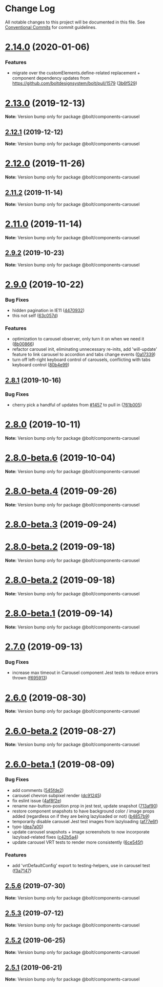 # Change Log

All notable changes to this project will be documented in this file.
See [Conventional Commits](https://conventionalcommits.org) for commit guidelines.

# [2.14.0](http://github.com/bolt-design-system/bolt/tree/master/packages/components/bolt-carousel/compare/v2.13.3...v2.14.0) (2020-01-06)


### Features

* migrate over the customElements.define-related replacement + component dependency updates from https://github.com/boltdesignsystem/bolt/pull/1579 ([3b6f529](http://github.com/bolt-design-system/bolt/tree/master/packages/components/bolt-carousel/commit/3b6f529))





# [2.13.0](http://github.com/bolt-design-system/bolt/tree/master/packages/components/bolt-carousel/compare/v2.12.1...v2.13.0) (2019-12-13)

**Note:** Version bump only for package @bolt/components-carousel





## [2.12.1](http://github.com/bolt-design-system/bolt/tree/master/packages/components/bolt-carousel/compare/v2.12.0...v2.12.1) (2019-12-12)

**Note:** Version bump only for package @bolt/components-carousel





# [2.12.0](http://github.com/bolt-design-system/bolt/tree/master/packages/components/bolt-carousel/compare/v2.11.4...v2.12.0) (2019-11-26)

**Note:** Version bump only for package @bolt/components-carousel





## [2.11.2](http://github.com/bolt-design-system/bolt/tree/master/packages/components/bolt-carousel/compare/v2.11.1...v2.11.2) (2019-11-14)

**Note:** Version bump only for package @bolt/components-carousel





# [2.11.0](http://github.com/bolt-design-system/bolt/tree/master/packages/components/bolt-carousel/compare/v2.10.0...v2.11.0) (2019-11-14)

**Note:** Version bump only for package @bolt/components-carousel





## [2.9.2](http://github.com/bolt-design-system/bolt/tree/master/packages/components/bolt-carousel/compare/v2.9.1...v2.9.2) (2019-10-23)

**Note:** Version bump only for package @bolt/components-carousel





# [2.9.0](http://github.com/bolt-design-system/bolt/tree/master/packages/components/bolt-carousel/compare/v2.8.3...v2.9.0) (2019-10-22)


### Bug Fixes

* hidden pagination in IE11 ([4470932](http://github.com/bolt-design-system/bolt/tree/master/packages/components/bolt-carousel/commit/4470932))
* this not self ([63c057d](http://github.com/bolt-design-system/bolt/tree/master/packages/components/bolt-carousel/commit/63c057d))


### Features

* optimization to carousel observer, only turn it on when we need it ([8b00866](http://github.com/bolt-design-system/bolt/tree/master/packages/components/bolt-carousel/commit/8b00866))
* refactor carousel init, eliminating unnecessary re-inits, add 'will-update' feature to link carousel to accordion and tabs change events ([0a17339](http://github.com/bolt-design-system/bolt/tree/master/packages/components/bolt-carousel/commit/0a17339))
* turn off left-right keyboard control of carousels, conflicting with tabs keyboard control ([80b4e99](http://github.com/bolt-design-system/bolt/tree/master/packages/components/bolt-carousel/commit/80b4e99))





## [2.8.1](http://github.com/bolt-design-system/bolt/tree/master/packages/components/bolt-carousel/compare/v2.8.0...v2.8.1) (2019-10-16)


### Bug Fixes

* cherry pick a handful of updates from [#1457](http://github.com/bolt-design-system/bolt/tree/master/packages/components/bolt-carousel/issues/1457) to pull in ([761b005](http://github.com/bolt-design-system/bolt/tree/master/packages/components/bolt-carousel/commit/761b005))





# [2.8.0](http://github.com/bolt-design-system/bolt/tree/master/packages/components/bolt-carousel/compare/v2.8.0-beta.6...v2.8.0) (2019-10-11)

**Note:** Version bump only for package @bolt/components-carousel





# [2.8.0-beta.6](http://github.com/bolt-design-system/bolt/tree/master/packages/components/bolt-carousel/compare/v2.8.0-beta.5...v2.8.0-beta.6) (2019-10-04)

**Note:** Version bump only for package @bolt/components-carousel





# [2.8.0-beta.4](http://github.com/bolt-design-system/bolt/tree/master/packages/components/bolt-carousel/compare/v2.8.0-beta.3...v2.8.0-beta.4) (2019-09-26)

**Note:** Version bump only for package @bolt/components-carousel





# [2.8.0-beta.3](http://github.com/bolt-design-system/bolt/tree/master/packages/components/bolt-carousel/compare/v2.7.1...v2.8.0-beta.3) (2019-09-24)



# [2.8.0-beta.2](http://github.com/bolt-design-system/bolt/tree/master/packages/components/bolt-carousel/compare/v2.7.0...v2.8.0-beta.2) (2019-09-18)

**Note:** Version bump only for package @bolt/components-carousel





# [2.8.0-beta.2](http://github.com/bolt-design-system/bolt/tree/master/packages/components/bolt-carousel/compare/v2.7.0...v2.8.0-beta.2) (2019-09-18)

**Note:** Version bump only for package @bolt/components-carousel





# [2.8.0-beta.1](http://github.com/bolt-design-system/bolt/tree/master/packages/components/bolt-carousel/compare/v2.7.0...v2.8.0-beta.1) (2019-09-14)

**Note:** Version bump only for package @bolt/components-carousel





# [2.7.0](http://github.com/bolt-design-system/bolt/tree/master/packages/components/bolt-carousel/compare/v2.6.0...v2.7.0) (2019-09-13)


### Bug Fixes

* increase max timeout in Carousel component Jest tests to reduce errors thrown ([f695913](http://github.com/bolt-design-system/bolt/tree/master/packages/components/bolt-carousel/commit/f695913))





# [2.6.0](http://github.com/bolt-design-system/bolt/tree/master/packages/components/bolt-carousel/compare/v2.6.0-beta.2...v2.6.0) (2019-08-30)

**Note:** Version bump only for package @bolt/components-carousel





# [2.6.0-beta.2](http://github.com/bolt-design-system/bolt/tree/master/packages/components/bolt-carousel/compare/v2.6.0-beta.1...v2.6.0-beta.2) (2019-08-27)

**Note:** Version bump only for package @bolt/components-carousel





# [2.6.0-beta.1](http://github.com/bolt-design-system/bolt/tree/master/packages/components/bolt-carousel/compare/v2.5.6...v2.6.0-beta.1) (2019-08-09)


### Bug Fixes

* add comments ([545fde2](http://github.com/bolt-design-system/bolt/tree/master/packages/components/bolt-carousel/commit/545fde2))
* carousel chevron subpixel render ([dc91245](http://github.com/bolt-design-system/bolt/tree/master/packages/components/bolt-carousel/commit/dc91245))
* fix eslint issue ([4af8f2e](http://github.com/bolt-design-system/bolt/tree/master/packages/components/bolt-carousel/commit/4af8f2e))
* rename nav-button-position prop in jest test, update snapshot ([713af90](http://github.com/bolt-design-system/bolt/tree/master/packages/components/bolt-carousel/commit/713af90))
* restore component snapshots to have background color / image props added (regardless on if they are being lazyloaded or not) ([b4857b9](http://github.com/bolt-design-system/bolt/tree/master/packages/components/bolt-carousel/commit/b4857b9))
* temporarily disable carousel Jest test images from lazyloading ([af77e6f](http://github.com/bolt-design-system/bolt/tree/master/packages/components/bolt-carousel/commit/af77e6f))
* typo ([dea7a00](http://github.com/bolt-design-system/bolt/tree/master/packages/components/bolt-carousel/commit/dea7a00))
* update carousel snapshots + image screenshots to now incorporate lazyload-related fixes ([c42b5a4](http://github.com/bolt-design-system/bolt/tree/master/packages/components/bolt-carousel/commit/c42b5a4))
* update carousel VRT tests to render more consistently ([6ce545f](http://github.com/bolt-design-system/bolt/tree/master/packages/components/bolt-carousel/commit/6ce545f))


### Features

* add 'vrtDefaultConfig' export to testing-helpers, use in carousel test ([f3a7147](http://github.com/bolt-design-system/bolt/tree/master/packages/components/bolt-carousel/commit/f3a7147))





## [2.5.6](http://github.com/bolt-design-system/bolt/tree/master/packages/components/bolt-carousel/compare/v2.5.5...v2.5.6) (2019-07-30)

**Note:** Version bump only for package @bolt/components-carousel





## [2.5.3](http://github.com/bolt-design-system/bolt/tree/master/packages/components/bolt-carousel/compare/v2.5.2...v2.5.3) (2019-07-12)

**Note:** Version bump only for package @bolt/components-carousel





## [2.5.2](http://github.com/bolt-design-system/bolt/tree/master/packages/components/bolt-carousel/compare/v2.5.1...v2.5.2) (2019-06-25)

**Note:** Version bump only for package @bolt/components-carousel





## [2.5.1](http://github.com/bolt-design-system/bolt/tree/master/packages/components/bolt-carousel/compare/v2.5.0...v2.5.1) (2019-06-21)

**Note:** Version bump only for package @bolt/components-carousel
